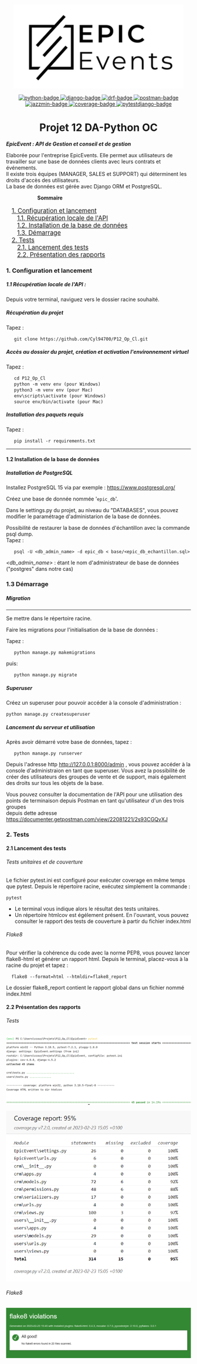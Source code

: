<p align="center">
<img src="EpicEvent/users/static/img/Epic_event.png"/>
</p>
<p align="center">
<a href="https://www.python.org">
<img src="https://img.shields.io/badge/Python-3.10.5-green?style=flat&logo=python&logoColor=white" alt="python-badge">
</a>
 <a href="https://www.djangoproject.com">
    <img src="https://img.shields.io/badge/Django-4.1+-blue?style=flat&logo=django&logoColor=white" alt="django-badge">
</a>
<a href="https://www.django-rest-framework.org/">
    <img src="https://img.shields.io/badge/djangoRESTframework-3.14-blue?style=flat" alt="drf-badge">
</a>
<a href="https://documenter.getpostman.com/view/22081221/2s93CGQvXJ">
<img src="https://img.shields.io/badge/Postman-documentation-orange?style=flat&logo=postman&logoColor=white" alt="postman-badge">
</a>
<a href="https://django-jazzmin.readthedocs.io/">
    <img src="https://img.shields.io/badge/Jazzmin-2.6-yellow" alt="jazzmin-badge">
</a>
    <a href="https://coverage.readthedocs.io/en/7.2.0/">
    <img src="https://img.shields.io/badge/coverage-7.2_98%25-brightgreen" alt="coverage-badge">
</a>
<a href="https://pytest-django.readthedocs.io/en/latest/">
    <img src="https://img.shields.io/badge/pytestdjango-4.5.2-blue" alt="pytestdjango-badge">
</a>
</p>

<h1 align="center">Projet 12 DA-Python OC</h1>

***EpicEvent : API de Gestion et conseil et de gestion***

Elaborée pour l'entreprise EpicEvents. Elle permet aux utilisateurs de travailler sur une base de données clients avec leurs contrats et événements.  
Il existe trois équipes (MANAGER, SALES et SUPPORT) qui déterminent les droits d'accès des utilisateurs.  
La base de données est gérée avec Django ORM et PostgreSQL. <br>  
 
<p style="margin-left: 85px;"><strong>Sommaire</strong></p>
<p align="center" style="font-size: 1.2em;">
  <a href="#heading--1" style="text-align:left; display:block; margin-left:15px;">1. Configuration et lancement</a>
  <a href="#heading--1-1" style="text-align:left; display:block; margin-left:30px;">1.1. Récupération locale de l'API</a>
  <a href="#heading--1-2" style="text-align:left; display:block; margin-left:30px;">1.2. Installation de la base de données</a>
  <a href="#heading--1-3" style="text-align:left; display:block; margin-left:30px;">1.3. Démarrage</a>
  <a href="#heading--2" style="text-align:left; display:block; margin-left:15px;">2. Tests</a>
  <a href="#heading--2-1" style="text-align:left; display:block; margin-left:30px;">2.1. Lancement des tests</a>
  <a href="#heading--2-2" style="text-align:left; display:block; margin-left:30px;">2.2. Présentation des rapports</a>
</p>

       

<div id="heading--1"/>

### 1. Configuration et lancement

<div id="heading--1-1"/>

##### 1.1 Récupération locale de l'API :
   Depuis votre terminal, naviguez vers le dossier racine souhaité.

##### Récupération du projet
   Tapez :    

       git clone https://github.com/Cyl94700/P12_Op_Cl.git

##### Accès au dossier du projet, création et activation l'environnement virtuel
   Tapez :

       cd P12_Op_Cl
       python -m venv env (pour Windows)  
       python3 -m venv env (pour Mac)
       env\scripts\activate (pour Windows)  
       source env/bin/activate (pour Mac)
    
##### Installation des paquets requis
   Tapez :

       pip install -r requirements.txt



<div id="heading--1-2"/>

---------

####  1.2 Installation de la base de données  
##### Installation de PostgreSQL  
Installez PostgreSQL 15 via par exemple : https://www.postgresql.org/

Créez une base de donnée nommée '`epic_db`'.

Dans le settings.py du projet, au niveau du "DATABASES", vous pouvez modifier le paramétrage d'administarion de la base de données.

Possibilité de restaurer la base de données d'échantillon avec la commande psql dump.  
Tapez :    

       psql -U <db_admin_name> -d epic_db < base/<epic_db_echantillon.sql>

_<db_admin_name>_ : étant le nom d'administrateur de base de données ("postgres" dans notre cas)


<div id="heading--1-3"/>

###  1.3 Démarrage

##### Migration  

---
Se mettre dans le répertoire racine.

Faire les migrations pour l'initialisation de la base de données :  

 Tapez :    

       python manage.py makemigrations

puis:

       python manage.py migrate

##### Superuser  

Créez un superuser pour pouvoir accéder à la console d'administration :

    python manage.py createsuperuser

##### Lancement du serveur et utilisation  
Après avoir démarré votre base de données, tapez : 

       python manage.py runserver


Depuis l'adresse http http://127.0.0.1:8000/admin , vous pouvez accéder à la console d'administraion en tant que superuser.
Vous avez la possibilité de créer des utilisateurs des groupes de vente et de support, mais également des droits sur tous les objets de la base.

Vous pouvez consulter la documentation de l'API pour une utilisation des points de terminaison depuis Postman en tant qu'utilisateur d'un des trois groupes  
depuis dette adresse https://documenter.getpostman.com/view/22081221/2s93CGQvXJ



<div id="heading--2"/>


### 2. Tests

<div id="heading--2-1"/>

#### 2.1 Lancement des tests

###### Tests unitaires et de couverture  
 
Le fichier pytest.ini est configuré pour exécuter coverage en même temps que pytest.
Depuis le répertoire racine, exécutez simplement la commande :

    pytest  
- Le terminal vous indique alors le résultat des tests unitaires.   
- Un répertoire htmlcov est égélement présent. En l'ouvrant, vous pouvez consulter le rapport des tests de couverture à partir du fichier index.html


###### Flake8
Pour vérifier la cohérence du code avec la norme PEP8, vous pouvez lancer flake8-html et générer un rapport html.
Depuis le terminal, placez-vous à la racine du projet et tapez :
 

      flake8 --format=html --htmldir=flake8_report


Le dossier flake8_report contient le rapport global dans un fichier nommé index.html

<div id="heading--2-2"/>

#### 2.2 Présentation des rapports

###### Tests  
 

![Pytest](EpicEvent/images/pytest.png)  


![coverage_report](EpicEvent/images/coverage.png)

###### Flake8  

![flake8](EpicEvent/images/flake8.png) 

